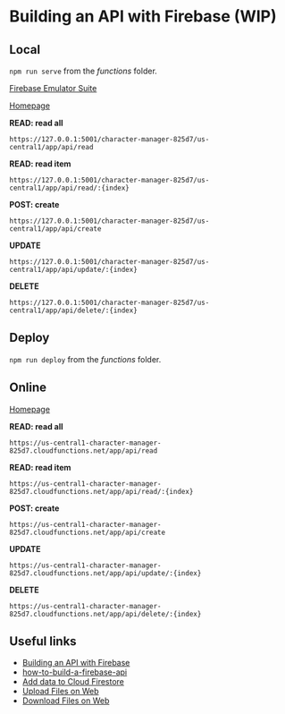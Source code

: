 # Building an API with Firebase (WIP)

## Local

`npm run serve` from the *functions* folder.

[Firebase Emulator Suite](http://127.0.0.1:4000/)

[Homepage](http://127.0.0.1:5001/character-manager-825d7/us-central1/app)

**READ: read all**

`https://127.0.0.1:5001/character-manager-825d7/us-central1/app/api/read`

**READ: read item**

`https://127.0.0.1:5001/character-manager-825d7/us-central1/app/api/read/:{index}`

**POST: create**

`https://127.0.0.1:5001/character-manager-825d7/us-central1/app/api/create`

**UPDATE**

`https://127.0.0.1:5001/character-manager-825d7/us-central1/app/api/update/:{index}`

**DELETE**

`https://127.0.0.1:5001/character-manager-825d7/us-central1/app/api/delete/:{index}`

## Deploy

`npm run deploy` from the *functions* folder.

## Online

[Homepage](https://us-central1-character-manager-825d7.cloudfunctions.net/app)

**READ: read all**

`https://us-central1-character-manager-825d7.cloudfunctions.net/app/api/read`

**READ: read item**

`https://us-central1-character-manager-825d7.cloudfunctions.net/app/api/read/:{index}`

**POST: create**

`https://us-central1-character-manager-825d7.cloudfunctions.net/app/api/create`

**UPDATE**

`https://us-central1-character-manager-825d7.cloudfunctions.net/app/api/update/:{index}`

**DELETE**

`https://us-central1-character-manager-825d7.cloudfunctions.net/app/api/delete/:{index}`


## Useful links

- [Building an API with Firebase](https://medium.com/@andrew_evans/building-an-api-with-firebase-6ec9623eae3)
- [how-to-build-a-firebase-api](https://github.com/andrewevans0102/how-to-build-a-firebase-api)
- [Add data to Cloud Firestore](https://firebase.google.com/docs/firestore/manage-data/add-data)
- [Upload Files on Web](https://firebase.google.com/docs/storage/web/upload-files)
- [Download Files on Web](https://firebase.google.com/docs/storage/web/download-files)
